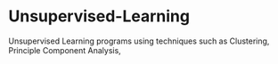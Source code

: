 # Unsupervised-Learning
Unsupervised Learning programs using techniques such as Clustering, Principle Component Analysis,
